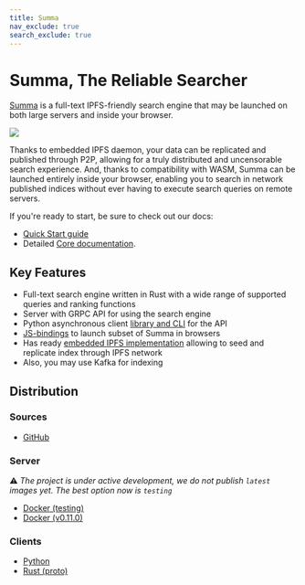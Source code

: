```yaml
---
title: Summa
nav_exclude: true
search_exclude: true
---
```


# Summa, The Reliable Searcher

[Summa](https://github.com/izihawa/summa) is a full-text IPFS-friendly search engine that may be launched on both large servers and inside your browser.

<img src="/summa/assets/gear-logo-removebg.png">

Thanks to embedded IPFS daemon, your data can be replicated and published through P2P, allowing for a truly distributed and
uncensorable search experience. And, thanks to compatibility with WASM, Summa can be launched entirely
inside your browser, enabling you to search in network published indices without ever having to execute search queries
on remote servers.

If you're ready to start, be sure to check out our docs:
- [Quick Start guide](https://izihawa.github.io/summa/guides/quick-start)
- Detailed [Core documentation](https://izihawa.github.io/summa/core). 

## Key Features

- Full-text search engine written in Rust with a wide range of supported queries and ranking functions
- Server with GRPC API for using the search engine 
- Python asynchronous client [library and CLI](/summa/apis/python-api) for the API
- [JS-bindings](/summa/apis/js-api) to launch subset of Summa in browsers
- Has ready [embedded IPFS implementation](https://github.com/n0-computer/iroh) allowing to seed and replicate index through IPFS network
- Also, you may use Kafka for indexing

## Distribution

### Sources

- [GitHub](https://github.com/izihawa/summa)

### Server

⚠️ *The project is under active development, we do not publish `latest` images yet. The best option now
is `testing`*

- [Docker (testing)](https://hub.docker.com/r/izihawa/summa-server/testing)
- [Docker (v0.11.0)](https://hub.docker.com/r/izihawa/summa-server/0.11.0)

### Clients

- [Python](https://pypi.org/project/aiosumma/)
- [Rust (proto)](https://lib.rs/crates/summa-proto)